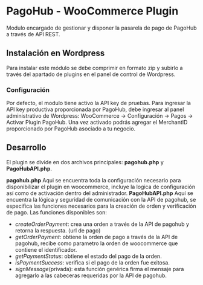 # PagoHub - WooCommerce Plugin
Modulo encargado de gestionar y disponer la pasarela de pago de PagoHub a través de API REST.

## Instalación en Wordpress
Para instalar este módulo se debe comprimir en formato zip y subirlo a través del apartado de plugins en el panel de control de Wordpress.

### Configuración
Por defecto, el modulo tiene activo la API key de pruebas. Para ingresar la API key productiva proporcionada por PagoHub, debe ingresar al panel administrativo de Wordpress: WooCommerce -> Configuración -> Pagos -> Activar Plugin PagoHub. Una vez activado podrás agregar el MerchantID proporcionado por PagoHub asociado a tu negocio.

## Desarrollo
El plugin se divide en dos archivos principales: **pagohub.php** y **PagoHubAPI.php**.

**pagohub.php**
Aqui se encuentra toda la configuración necesario para disponibilizar el plugin en woocommerce, incluye la logica de configuración así como de activación dentro del administrador.
**PagoHubAPI.php**
Aquí se encuentra la lógica y seguridad de comunicación con la API de pagohub, se especifica las funciones necesarios para la creación de orden y verificación de pago.
Las funciones disponibles son:
- _createOrderPayment_: crea una orden a través de la API de pagohub y retorna la respuesta. (url de pago)
- _getOrderPayment_: obtiene la orden de pago a través de la API de pagohub, recibe como parametro la orden de woocommerce que contiene el identificador. 
- _getPaymentStatus_: obtiene el estado del pago de la orden.
- _isPaymentSuccess_: verifica si el pago de la orden fue exitosa.
- _signMessage_(privada): esta función genérica firma el mensaje para agregarlo a las cabeceras requeridas por la API de pagohub.
 
